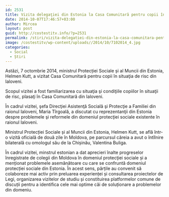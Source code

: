 ```yaml
---
id: 2531
title: Vizita delegaţiei din Estonia la Casa Comunitară pentru copii în situaţii de risc din Ialoveni
date: 2014-10-07T17:46:57+03:00
author: Mircea
layout: post
guid: http://costestitv.info/?p=2531
permalink: /stiri/vizita-delegatiei-din-estonia-la-casa-comunitara-pentru-copii-situatii-de-risc-din-ialoveni/
image: /costestitv/wp-content/uploads//2014/10/7102014_4.jpg
categories:
  - Social
  - Știri
---
```

Astăzi, 7 octombrie 2014, ministrul Protecției Sociale și al Muncii din Estonia, Helmen Kutt, a vizitat Casa Comunitară pentru copii în situaţia de risc din Ialoveni.<!--more-->

Scopul vizitei a fost familiarizarea cu situaţia şi condiţiile copiilor în situaţii de risc, plasaţi în Casa Comunitară din Ialoveni.

În cadrul vizitei, şefa Direcţiei Asistenţă Socială şi Protecţie a Familiei din raionul Ialoveni, Maria Tîrgoală, a discutat cu reprezentanţii din Estonia despre problemele şi reformele din domeniul protecţiei sociale existente în raionul Ialoveni.

Ministrul Protecției Sociale și al Muncii din Estonia, Helmen Kutt, se află într-o vizită oficială de două zile în Moldova, pe parcursul căreia a avut o întîlnire bilaterală cu omologul său de la Chișinău, Valentina Buliga.

În cadrul vizitei, minstrul estonian a dat aprecieri înalte progreselor înregistrate de colegii din Moldova în domeniul protecţiei sociale și a menționat problemele asemănătoare cu care se confruntă domeniul protecției sociale din Estonia. În acest sens, părțile au convenit să colaboreze mai activ prin preluarea experienței și consultarea proiectelor de Legi, organizarea vizitelor de studiu și constituirea platformelor comune de discuții pentru a identifica cele mai optime căi de soluționare a problemelor din domeniu.